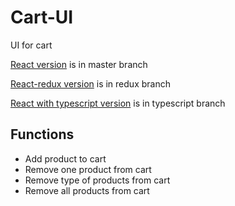 # Cart-UI
UI for cart

[React version](https://github.com/JulWisa/cart-ui) is in master branch

[React-redux version](https://github.com/JulWisa/cart-ui/tree/redux) is in redux branch

[React with typescript version](https://github.com/JulWisa/cart-ui/tree/typescript) is in typescript branch  

## Functions
* Add product to cart
* Remove one product from cart
* Remove type of products from cart
* Remove all products from cart